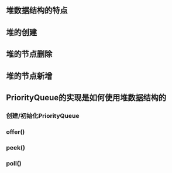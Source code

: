 ## 堆数据结构的特点
## 堆的创建
## 堆的节点删除
## 堆的节点新增

## PriorityQueue的实现是如何使用堆数据结构的
### 创建/初始化PriorityQueue
### offer()
### peek()
### poll()


